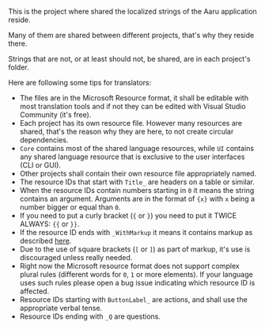 This is the project where shared the localized strings of the Aaru application reside.

Many of them are shared between different projects, that's why they reside there.

Strings that are not, or at least should not, be shared, are in each project's folder.

Here are following some tips for translators:

- The files are in the Microsoft Resource format, it shall be editable with most translation tools and if not they can
  be edited with Visual Studio Community (it's free).
- Each project has its own resource file. However many resources are shared, that's the reason why they are here, to not
  create circular dependencies.
- `Core` contains most of the shared language resources, while `UI` contains any shared language resource that is
  exclusive to the user interfaces (CLI or GUI).
- Other projects shall contain their own resource file appropriately named.
- The resource IDs that start with `Title_` are headers on a table or similar.
- When the resource IDs contain numbers starting in `0` it means the string contains an argument. Arguments are in the
  format of `{x}` with `x` being a number bigger or equal than `0`.
- If you need to put a curly bracket (`{` or `}`) you need to put it TWICE ALWAYS: `{{` or `}}`.
- If the resource ID ends with `_WithMarkup` it means it contains markup as
  described [here](https://spectreconsole.net/markup).
- Due to the use of square brackets (`[` or `]`) as part of markup, it's use is discouraged unless really needed.
- Right now the Microsoft resource format does not support complex plural rules (different words for `0`, `1` or more
  elements). If your language uses such rules please open a bug issue indicating which resource ID is affected.
- Resource IDs starting with `ButtonLabel_` are actions, and shall use the appropriate verbal tense.
- Resource IDs ending with `_Q` are questions.